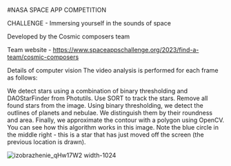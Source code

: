 #NASA SPACE APP COMPETITION

CHALLENGE - Immersing yourself in the sounds of space

Developed by the Cosmic composers team 

Team website - https://www.spaceappschallenge.org/2023/find-a-team/cosmic-composers

Details of computer vision
The video analysis is performed for each frame as follows:

We detect stars using a combination of binary thresholding and DAOStarFinder from Photutils.
Use SORT to track the stars.
Remove all found stars from the image.
Using binary thresholding, we detect the outlines of planets and nebulae. We distinguish them by their roundness and area. Finally, we approximate the contour with a polygon using OpenCV.
You can see how this algorithm works in this image. Note the blue circle in the middle right - this is a star that has just moved off the screen (the previous location is drawn).

![izobrazhenie_qHw17W2 width-1024](https://github.com/Hort1934/NASA-Space-Apps-Challenge/assets/61141309/f09c3d66-4db3-498a-8593-25c2b08e0dbc)
